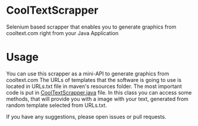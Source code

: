 # CoolTextScrapper
Selenium based scrapper that enables you to generate graphics from cooltext.com right from your Java Application

# Usage

You can use this scrapper as a mini-API to generate graphics from cooltext.com The URLs of templates that the software is going to use is located in URLs.txt file in maven's resources folder. The most important code is put in [CoolTextScrapper.java](https://github.com/komp15/CoolTextScrapper/blob/main/CoolTextScrapper/src/main/java/scrapper/CoolTextScrapper.java) file. In this class you can access some methods, that will provide you with a image with your text, generated from random template selected from URLs.txt.

If you have any suggestions, please open issues or pull requests.
